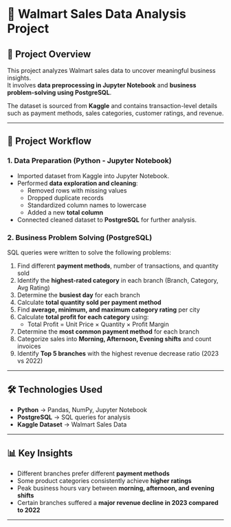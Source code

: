 # 🛒 Walmart Sales Data Analysis Project

## 📌 Project Overview
This project analyzes Walmart sales data to uncover meaningful business insights.  
It involves **data preprocessing in Jupyter Notebook** and **business problem-solving using PostgreSQL**.  

The dataset is sourced from **Kaggle** and contains transaction-level details such as payment methods, sales categories, customer ratings, and revenue.  

---

## 📂 Project Workflow

### 1. Data Preparation (Python - Jupyter Notebook)
- Imported dataset from Kaggle into Jupyter Notebook.  
- Performed **data exploration and cleaning**:
  - Removed rows with missing values  
  - Dropped duplicate records  
  - Standardized column names to lowercase  
  - Added a new **total column**  
- Connected cleaned dataset to **PostgreSQL** for further analysis.  

### 2. Business Problem Solving (PostgreSQL)
SQL queries were written to solve the following problems:

1. Find different **payment methods**, number of transactions, and quantity sold  
2. Identify the **highest-rated category** in each branch (Branch, Category, Avg Rating)  
3. Determine the **busiest day** for each branch  
4. Calculate **total quantity sold per payment method**  
5. Find **average, minimum, and maximum category rating** per city  
6. Calculate **total profit for each category** using:
      - Total Profit = Unit Price × Quantity × Profit Margin
7. Determine the **most common payment method** for each branch  
8. Categorize sales into **Morning, Afternoon, Evening shifts** and count invoices  
9. Identify **Top 5 branches** with the highest revenue decrease ratio (2023 vs 2022)  

---

## 🛠️ Technologies Used
- **Python** → Pandas, NumPy, Jupyter Notebook  
- **PostgreSQL** → SQL queries for analysis  
- **Kaggle Dataset** → Walmart Sales Data  

---

## 📊 Key Insights
- Different branches prefer different **payment methods**  
- Some product categories consistently achieve **higher ratings**  
- Peak business hours vary between **morning, afternoon, and evening shifts**  
- Certain branches suffered a **major revenue decline in 2023 compared to 2022**  

---



